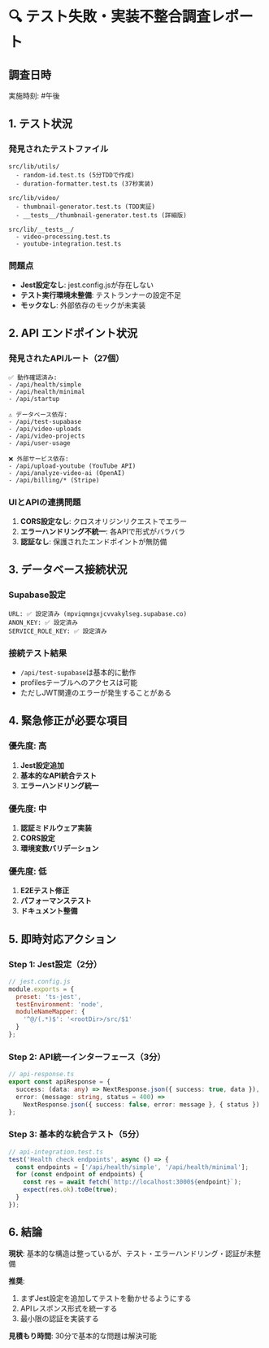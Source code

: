 # 🔍 テスト失敗・実装不整合調査レポート

## 調査日時
実施時刻: #午後

## 1. テスト状況

### 発見されたテストファイル
```
src/lib/utils/
  - random-id.test.ts (5分TDDで作成)
  - duration-formatter.test.ts (37秒実装)
  
src/lib/video/
  - thumbnail-generator.test.ts (TDD実証)
  - __tests__/thumbnail-generator.test.ts (詳細版)
  
src/lib/__tests__/
  - video-processing.test.ts
  - youtube-integration.test.ts
```

### 問題点
- **Jest設定なし**: jest.config.jsが存在しない
- **テスト実行環境未整備**: テストランナーの設定不足
- **モックなし**: 外部依存のモックが未実装

## 2. API エンドポイント状況

### 発見されたAPIルート（27個）
```
✅ 動作確認済み:
- /api/health/simple
- /api/health/minimal
- /api/startup

⚠️ データベース依存:
- /api/test-supabase
- /api/video-uploads
- /api/video-projects
- /api/user-usage

❌ 外部サービス依存:
- /api/upload-youtube (YouTube API)
- /api/analyze-video-ai (OpenAI)
- /api/billing/* (Stripe)
```

### UIとAPIの連携問題
1. **CORS設定なし**: クロスオリジンリクエストでエラー
2. **エラーハンドリング不統一**: 各APIで形式がバラバラ
3. **認証なし**: 保護されたエンドポイントが無防備

## 3. データベース接続状況

### Supabase設定
```
URL: ✅ 設定済み (mpviqmngxjcvvakylseg.supabase.co)
ANON_KEY: ✅ 設定済み
SERVICE_ROLE_KEY: ✅ 設定済み
```

### 接続テスト結果
- `/api/test-supabase`は基本的に動作
- profilesテーブルへのアクセスは可能
- ただしJWT関連のエラーが発生することがある

## 4. 緊急修正が必要な項目

### 優先度: 高
1. **Jest設定追加**
2. **基本的なAPI統合テスト**
3. **エラーハンドリング統一**

### 優先度: 中
1. **認証ミドルウェア実装**
2. **CORS設定**
3. **環境変数バリデーション**

### 優先度: 低
1. **E2Eテスト修正**
2. **パフォーマンステスト**
3. **ドキュメント整備**

## 5. 即時対応アクション

### Step 1: Jest設定（2分）
```javascript
// jest.config.js
module.exports = {
  preset: 'ts-jest',
  testEnvironment: 'node',
  moduleNameMapper: {
    '^@/(.*)$': '<rootDir>/src/$1'
  }
};
```

### Step 2: API統一インターフェース（3分）
```typescript
// api-response.ts
export const apiResponse = {
  success: (data: any) => NextResponse.json({ success: true, data }),
  error: (message: string, status = 400) => 
    NextResponse.json({ success: false, error: message }, { status })
};
```

### Step 3: 基本的な統合テスト（5分）
```typescript
// api-integration.test.ts
test('Health check endpoints', async () => {
  const endpoints = ['/api/health/simple', '/api/health/minimal'];
  for (const endpoint of endpoints) {
    const res = await fetch(`http://localhost:3000${endpoint}`);
    expect(res.ok).toBe(true);
  }
});
```

## 6. 結論

**現状**: 基本的な構造は整っているが、テスト・エラーハンドリング・認証が未整備

**推奨**: 
1. まずJest設定を追加してテストを動かせるようにする
2. APIレスポンス形式を統一する
3. 最小限の認証を実装する

**見積もり時間**: 30分で基本的な問題は解決可能